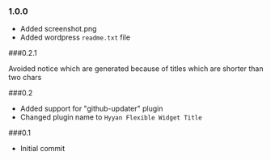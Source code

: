 ### 1.0.0

* Added screenshot.png
* Added wordpress ```readme.txt``` file

###0.2.1

Avoided notice which are generated because of titles which are shorter than two chars

###0.2

* Added support for "github-updater" plugin
* Changed plugin name to ```Hyyan Flexible Widget Title```

###0.1

* Initial commit
